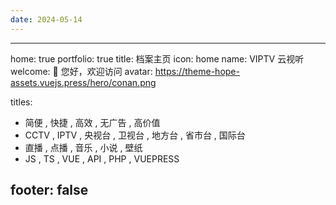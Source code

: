```yaml
---
date: 2024-05-14
---
```


---
home: true
portfolio: true
title: 档案主页
icon: home
name: VIPTV 云视听
welcome: 👋 您好，欢迎访问
avatar: https://theme-hope-assets.vuejs.press/hero/conan.png

titles:
  - 简便 , 快捷 , 高效 , 无广告 , 高价值
  - CCTV , IPTV , 央视台 , 卫视台 , 地方台 , 省市台 , 国际台
  - 直播 , 点播 , 音乐 , 小说 , 壁纸
  - JS , TS , VUE , API , PHP , VUEPRESS

footer: false
---
